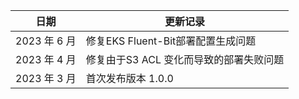 | 日期         | 更新记录           |
|---------------|-------------------|
| 2023 年 6 月 | 修复EKS Fluent-Bit部署配置生成问题 |
| 2023 年 4 月 | 修复由于S3 ACL 变化而导致的部署失败问题 |
| 2023 年 3 月 | 首次发布版本 1.0.0 |
